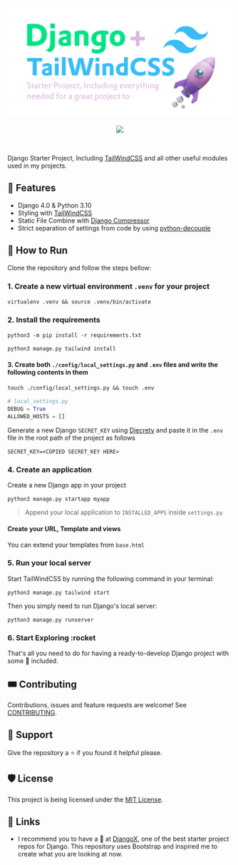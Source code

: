 <p align="center">
    <img src="https://raw.githubusercontent.com/Farhaduneci/DjangoTailwindTemplate/main/.images/Icon.png">
</p>
<p align="center">
  <img src="https://repobeats.axiom.co/api/embed/395952b048f3ea06d8d2f7501940b3a1a283943c.svg">
</p>
<br>

Django Starter Project, Including [TailWindCSS](https://tailwindcss.com/) and all other useful modules used in my projects.

## :toolbox: Features

- Django 4.0 & Python 3.10
- Styling with [TailWindCSS](https://tailwindcss.com/)
- Static File Combine with [Django Compressor](https://django-compressor.readthedocs.io/en/)
- Strict separation of settings from code by using [python-decouple](https://pypi.org/project/python-decouple/)

## :scroll: How to Run

Clone the repository and follow the steps bellow:

### 1. Create a new virtual environment `.venv` for your project

```shell
virtualenv .venv && source .venv/bin/activate
```

### 2. Install the requirements

```shell
python3 -m pip install -r requirements.txt
```

```shell
python3 manage.py tailwind install
```

#### 3. Create both `./config/local_settings.py` and `.env` files and write the following contents in them

```shell
touch ./config/local_settings.py && touch .env
```

```python
# local_settings.py
DEBUG = True
ALLOWED_HOSTS = []
```

Generate a new Django `SECRET_KEY` using [Djecrety](https://djecrety.ir/) and paste it in the `.env` file in the root path of the project as follows

```shell
SECRET_KEY=<COPIED SECRET_KEY HERE>
```

### 4. Create an application

Create a new Django app in your project

```shell
python3 manage.py startapp myapp
```

> Append your local application to `INSTALLED_APPS` inside `settings.py`

#### Create your URL, Template and views

You can extend your templates from `base.html`

### 5. Run your local server

Start TailWindCSS by running the following command in your terminal:

```shell
python3 manage.py tailwind start
```

Then you simply need to run Django's local server:

```shell
python3 manage.py runserver
```

### 6. Start Exploring :rocket

That's all you need to do for having a ready-to-develop Django project with some :battery: included.

## :tickets: Contributing

Contributions, issues and feature requests are welcome! See [CONTRIBUTING](https://github.com/farhaduneci/DjangoTailwindTemplate/blob/main/CONTRIBUTING.md).

## :star2: Support

Give the repository a :star: if you found it helpful please.

## :shield: License

This project is being licensed under the [MIT License](https://github.com/farhaduneci/DjangoTailwindTemplate/blob/main/LICENSE).

## :paperclip: Links

- I recommend you to have a :eyes: at [DjangoX](https://github.com/wsvincent/djangox), one of the best starter project repos for Django. This repository uses Bootstrap and inspired me to create what you are looking at now.
